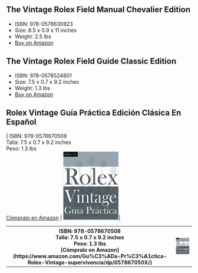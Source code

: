 ## The Vintage Rolex Field Manual Chevalier Edition
- ISBN: 978-0578630823
- Size: 8.5 x 0.9 x 11 inches
- Weight: 2.5 lbs
- [Buy on Amazon](https://www.amazon.com/Vintage-Rolex-Field-Manual-Collectors/dp/0578630826/) 

## The Vintage Rolex Field Guide Classic Edition 
- ISBN: 978-0578524801
- Size: 7.5 x 0.7 x 9.2 inches
- Weight: 1.3 lbs
- [Buy on Amazon](https://www.amazon.com/dp/0578524805/)

## Rolex Vintage Guía Práctica Edición Clásica En Español
| ISBN: 978-0578670508 <br> Talla: 7.5 x 0.7 x 9.2 inches <br> Peso: 1.3 lbs <br> [Cómpralo en Amazon](https://www.amazon.com/Gu%C3%ADa-Pr%C3%A1ctica-Rolex-Vintage-supervivencia/dp/057867050X/) | <img src="images/vrfg-ES-cover.jpg" width="150">| 

<table>
<tr>
<th>ISBN: 978-0578670508 <br> Talla: 7.5 x 0.7 x 9.2 inches <br> Peso: 1.3 lbs <br> [Cómpralo en Amazon](https://www.amazon.com/Gu%C3%ADa-Pr%C3%A1ctica-Rolex-Vintage-supervivencia/dp/057867050X/)</th>
<th><img src="images/vrfg-ES-cover.jpg" width="150"></th>
</table>
